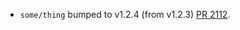 * `some/thing` bumped to v1.2.4 (from v1.2.3) [PR 2112](https://github.com/provenance-io/provenance/pull/2112).
